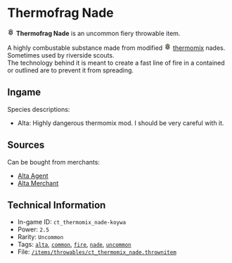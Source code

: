 # Thermofrag Nade

<img src="https://raw.githubusercontent.com/Ceterai/Enternia/main/items/throwables/ct_thermomix_nade.png" alt="Thermofrag Nade icon" loading="lazy" height=16px width="auto" /> **Thermofrag Nade** is an uncommon fiery throwable item.

A highly combustable substance made from modified <img src="https://raw.githubusercontent.com/Ceterai/Enternia/main/items/throwables/ct_thermomix_nade.png" alt="Thermomix icon" loading="lazy" height=16px width="auto" /> [thermomix](https://ceterai.github.io/MyEnternia/Wiki/Thermomix) nades. Sometimes used by riverside scouts.  
The technology behind it is meant to create a fast line of fire in a contained or outlined are to prevent it from spreading.

## Ingame

Species descriptions:

- Alta: Highly dangerous thermomix mod. I should be very careful with it.

## Sources

Can be bought from merchants:

- [Alta Agent](https://ceterai.github.io/MyEnternia/Wiki/AltaAgent)
- [Alta Merchant](https://ceterai.github.io/MyEnternia/Wiki/AltaMerchant)

## Technical Information

- In-game ID: `ct_thermomix_nade-koywa`
- Power: `2.5`
- Rarity: `Uncommon`
- Tags: [`alta`](https://ceterai.github.io/MyEnternia/Wiki/Tags/Alta), [`common`](https://ceterai.github.io/MyEnternia/Wiki/Tags/Common), [`fire`](https://ceterai.github.io/MyEnternia/Wiki/Tags/Fire), [`nade`](https://ceterai.github.io/MyEnternia/Wiki/Tags/Nade), [`uncommon`](https://ceterai.github.io/MyEnternia/Wiki/Tags/Uncommon)
- File: [`/items/throwables/ct_thermomix_nade.thrownitem`](https://github.com/Ceterai/Enternia/blob/main/items/throwables/ct_thermomix_nade.thrownitem)
